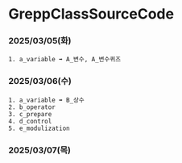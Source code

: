 # GreppClassSourceCode

### 2025/03/05(화)
```
1. a_variable ➡️ A_변수, A_변수퀴즈
```

### 2025/03/06(수)
```
1. a_variable ➡️ B_상수
2. b_operator
3. c_prepare
4. d_control
5. e_modulization
```

### 2025/03/07(목)
```

```
